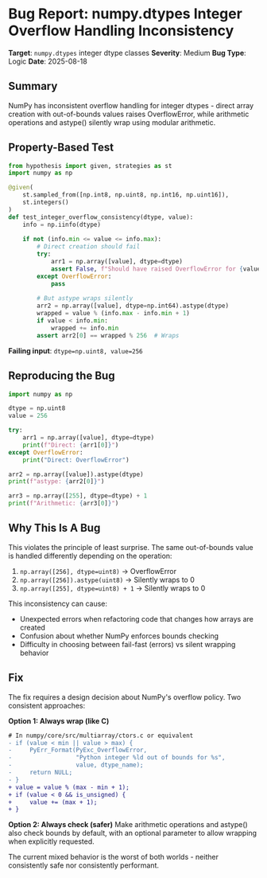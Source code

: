 # Bug Report: numpy.dtypes Integer Overflow Handling Inconsistency

**Target**: `numpy.dtypes` integer dtype classes
**Severity**: Medium
**Bug Type**: Logic
**Date**: 2025-08-18

## Summary

NumPy has inconsistent overflow handling for integer dtypes - direct array creation with out-of-bounds values raises OverflowError, while arithmetic operations and astype() silently wrap using modular arithmetic.

## Property-Based Test

```python
from hypothesis import given, strategies as st
import numpy as np

@given(
    st.sampled_from([np.int8, np.uint8, np.int16, np.uint16]),
    st.integers()
)
def test_integer_overflow_consistency(dtype, value):
    info = np.iinfo(dtype)
    
    if not (info.min <= value <= info.max):
        # Direct creation should fail
        try:
            arr1 = np.array([value], dtype=dtype)
            assert False, f"Should have raised OverflowError for {value}"
        except OverflowError:
            pass
        
        # But astype wraps silently
        arr2 = np.array([value], dtype=np.int64).astype(dtype)
        wrapped = value % (info.max - info.min + 1)
        if value < info.min:
            wrapped += info.min
        assert arr2[0] == wrapped % 256  # Wraps
```

**Failing input**: `dtype=np.uint8, value=256`

## Reproducing the Bug

```python
import numpy as np

dtype = np.uint8
value = 256

try:
    arr1 = np.array([value], dtype=dtype)
    print(f"Direct: {arr1[0]}")
except OverflowError:
    print("Direct: OverflowError")

arr2 = np.array([value]).astype(dtype)
print(f"astype: {arr2[0]}")

arr3 = np.array([255], dtype=dtype) + 1
print(f"Arithmetic: {arr3[0]}")
```

## Why This Is A Bug

This violates the principle of least surprise. The same out-of-bounds value is handled differently depending on the operation:

1. `np.array([256], dtype=uint8)` → OverflowError
2. `np.array([256]).astype(uint8)` → Silently wraps to 0
3. `np.array([255], dtype=uint8) + 1` → Silently wraps to 0

This inconsistency can cause:
- Unexpected errors when refactoring code that changes how arrays are created
- Confusion about whether NumPy enforces bounds checking
- Difficulty in choosing between fail-fast (errors) vs silent wrapping behavior

## Fix

The fix requires a design decision about NumPy's overflow policy. Two consistent approaches:

**Option 1: Always wrap (like C)**
```diff
# In numpy/core/src/multiarray/ctors.c or equivalent
- if (value < min || value > max) {
-     PyErr_Format(PyExc_OverflowError, 
-                  "Python integer %ld out of bounds for %s",
-                  value, dtype_name);
-     return NULL;
- }
+ value = value % (max - min + 1);
+ if (value < 0 && is_unsigned) {
+     value += (max + 1);
+ }
```

**Option 2: Always check (safer)**
Make arithmetic operations and astype() also check bounds by default, with an optional parameter to allow wrapping when explicitly requested.

The current mixed behavior is the worst of both worlds - neither consistently safe nor consistently performant.